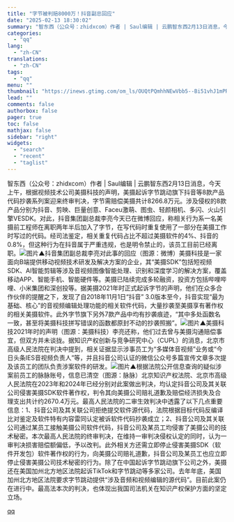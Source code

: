 ```yaml
---
title: "字节被判赔8000万！抖音副总回应"
date: "2025-02-13 18:30:02"
summary: "智东西（公众号：zhidxcom）作者 | Saul编辑 | 云鹏智东西2月13日消息，今天上午，根..."
categories:
  - "qq"
lang:
  - "zh-CN"
translations:
  - "zh-CN"
tags:
  - "qq"
menu: ""
thumbnail: "https://inews.gtimg.com/om_ls/OUQtPQmhhNEwVbb5--Bi51vhJ1mPRYHmKzNtiOZU1VPGoAA_640360/0"
lead: ""
comments: false
authorbox: false
pager: true
toc: false
mathjax: false
sidebar: "right"
widgets:
  - "search"
  - "recent"
  - "taglist"
---
```


智东西（公众号：zhidxcom）作者 | Saul编辑 | 云鹏智东西2月13日消息，今天上午，根据视频技术公司美摄科技的声明，美摄起诉字节跳动旗下抖音等8款产品代码抄袭系列案迎来终审判决，字节需赔偿美摄共计8266.8万元。涉及侵权的8款产品分别为抖音、剪映、巨量创意、Faceu激萌、图虫、轻颜相机、多闪、火山引擎VESDK。对此，抖音集团副总裁李亮今天已在微博回应，称相关行为系一名美摄前工程师在离职两年半后加入了字节，在写代码时重复使用了一部分在美摄工作时写过的代码。经司法鉴定，相关重复代码占比不超过美摄软件的4%、抖音的0.8%，但这种行为在抖音属于严重违规，也是明令禁止的，该员工目前已经离职。![图片](https://inews.gtimg.com/om_bt/O-WICfhMyXlWXF6tSBcsqWy9UuMMqQTb7CmkTjRiWpUa8AA/641)▲抖音集团副总裁李亮对此事的回应（图源：微博）美摄科技是一家面向B端提供移动视频技术研发及解决方案的企业，其“美摄SDK”包括短视频SDK、AI智能剪辑等涉及音视频图像智能处理、识别和深度学习的解决方案，覆盖移动APP、智能手机、智能硬件等。美摄已陆续完成多轮融资，投资方包括哔哩哔哩、小米集团和深创投等。据美摄2021年时正式起诉字节的声明，他们在众多合作伙伴的提醒之下，发现了自2018年11月1日“抖音” 3.0版本至今，抖音实现“最为基础、核心”的音视频编辑处理功能的相关软件代码，大量抄袭至美摄享有著作权的相关美摄软件。此外字节旗下另外7款产品中均有抄袭痕迹，“其中多处函数名一致，甚至将美摄科技拼写错误的函数都原封不动的抄袭照搬”。![图片](https://inews.gtimg.com/om_bt/O-niHFTRJmpBiMoLF3CjI7u4LedSk7lcoHMXqNtrkBCCcAA/641)▲美摄科技2021年时的声明（图源：美摄科技）李亮还称，他们过去曾与美摄沟通赔偿事宜，但双方并未谈拢。据知识产权创新与竞争研究中心（CUPL）的消息，北京市高级人民法院在判决中提到，相关证据显示涉事员工为“多媒体音视频”业务或“今日头条IES音视频负责人”等，并且抖音公司认证的微信公众号多篇宣传文章多次提及该员工的团队负责涉案软件的研发。![图片](https://inews.gtimg.com/om_bt/OLgONmFieoehXBa_WjI9SGa_AuKx9iZsV_SLLNaEoZjZ0AA/641)▲根据法院公开信息查询的疑似涉案前员工的脉脉账号，信息已清空（图源：脉脉）北京知识产权法院、北京市高级人民法院在2023年和2024年已经分别对此案做出判决，均认定抖音公司及其关联公司侵害美摄SDK软件著作权，判令其向美摄公司赔礼道歉及赔偿经济损失及合理支出共计约2670.4万元。最高人民法院的二审生效判决中透露了以下几点重要信息：1、抖音公司及其关联公司拒绝提交软件源代码，法院根据目标代码反编译比对鉴定及软件特有内容雷同认定被诉软件代码抄袭成立；2、抖音公司及其关联公司通过某员工接触美摄公司软件代码，抖音公司及某员工均侵害了美摄公司的技术秘密。本次最高人民法院的终审判决，在维持一审判决侵权认定的同时，认为一审判决损害赔偿额偏低，予以改判。此外相关方还需立即停止侵害美摄SDK（软件开发包）软件著作权的行为，向美摄公司赔礼道歉，抖音公司及某员工也应立即停止侵害美摄公司技术秘密的行为。除了在中国起诉字节跳动旗下公司之外，美摄还在美国加州北方地区法院起诉TikTok和字节跳动等多家公司。去年年底，美国加州北方地区法院要求字节跳动提供“涉及音频和视频编辑的源代码”。目前此案仍在进行中。最高法本次的判决，也体现出我国司法机关在知识产权保护方面的坚定立场。

[qq](https://new.qq.com/rain/a/20250213A07D5R00)
